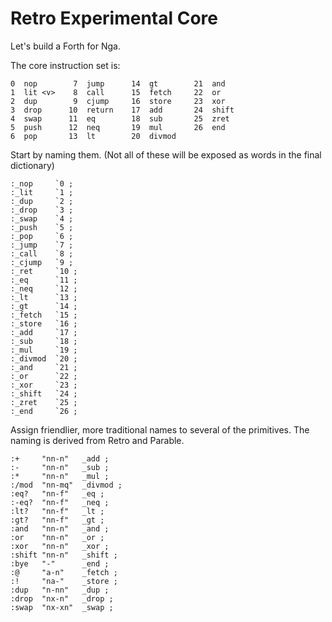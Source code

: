 # Retro Experimental Core

Let's build a Forth for Nga.

The core instruction set is:

    0  nop        7  jump      14  gt        21  and
    1  lit <v>    8  call      15  fetch     22  or
    2  dup        9  cjump     16  store     23  xor
    3  drop      10  return    17  add       24  shift
    4  swap      11  eq        18  sub       25  zret
    5  push      12  neq       19  mul       26  end
    6  pop       13  lt        20  divmod

Start by naming them. (Not all of these will be exposed as words in the final dictionary)

````
:_nop     `0 ;
:_lit     `1 ;
:_dup     `2 ;
:_drop    `3 ;
:_swap    `4 ;
:_push    `5 ;
:_pop     `6 ;
:_jump    `7 ;
:_call    `8 ;
:_cjump   `9 ;
:_ret     `10 ;
:_eq      `11 ;
:_neq     `12 ;
:_lt      `13 ;
:_gt      `14 ;
:_fetch   `15 ;
:_store   `16 ;
:_add     `17 ;
:_sub     `18 ;
:_mul     `19 ;
:_divmod  `20 ;
:_and     `21 ;
:_or      `22 ;
:_xor     `23 ;
:_shift   `24 ;
:_zret    `25 ;
:_end     `26 ;
````

Assign friendlier, more traditional names to several of the primitives. The naming is derived from Retro and Parable.

````
:+     "nn-n"   _add ;
:-     "nn-n"   _sub ;
:*     "nn-n"   _mul ;
:/mod  "nn-mq"  _divmod ;
:eq?   "nn-f"   _eq ;
:-eq?  "nn-f"   _neq ;
:lt?   "nn-f"   _lt ;
:gt?   "nn-f"   _gt ;
:and   "nn-n"   _and ;
:or    "nn-n"   _or ;
:xor   "nn-n"   _xor ;
:shift "nn-n"   _shift ;
:bye   "-"      _end ;
:@     "a-n"    _fetch ;
:!     "na-"    _store ;
:dup   "n-nn"   _dup ;
:drop  "nx-n"   _drop ;
:swap  "nx-xn"  _swap ;
````
